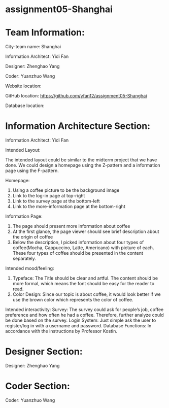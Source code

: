 # assignment05-Shanghai

# Team Information:
City-team name: Shanghai

Information Architect: Yidi Fan

Designer: Zhenghao Yang

Coder: Yuanzhuo Wang

Website location: 

GitHub location: https://github.com/yfan12/assignment05-Shanghai

Database location: 

# Information Architecture Section:
Information Architect: Yidi Fan

Intended Layout: 

The intended layout could be similar to the midterm project that we have done. We could design a homepage using the Z-pattern and a information page using the F-pattern.

Homepage:  
1. Using a coffee picture to be the background image 
2. Link to the log-in page at top-right
3. Link to the survey page at the bottom-left
4. Link to the more-information page at the bottom-right

Information Page: 
1. The page should present more information about coffee
2. At the first glance, the page viewer should see brief description about the                                                       origin of coffee
3. Below the description, I picked information about four types of coffee(Mocha, Cappuccino, Latte, Americano) with picture of each. These four types of coffee should be presented in the content separately.


Intended mood/feeling: 

1. Typeface: The Title should be clear and artful. The content should be more formal, which means the font should be easy for the reader to read.
2. Color Design: Since our topic is about coffee, it would look better if we use the brown color which represents the color of  coffee.


Intended interactivity: 
Survey: The survey could ask for people’s job, coffee preference and how often he had a coffee. Therefore, further analyze could be done based on the survey.
Login System: Just simple ask the user to register/log in with a username and password.
Database Functions:  In accordance with the instructions by Professor Kostin.


# Designer Section:
Designer: Zhenghao Yang




# Coder Section:
Coder: Yuanzhuo Wang
